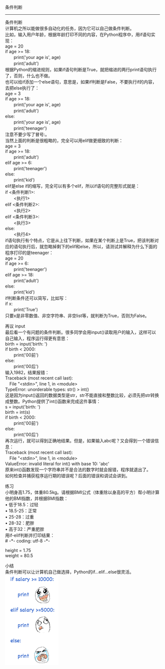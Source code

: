条件判断  
________________________________________  
条件判断  
计算机之所以能做很多自动化的任务，因为它可以自己做条件判断。  
比如，输入用户年龄，根据年龄打印不同的内容，在Python程序中，用if语句实现：  
age = 20  
if age >= 18:  
　　print('your age is', age)  
　　print('adult')  
根据Python的缩进规则，如果if语句判断是True，就把缩进的两行print语句执行了，否则，什么也不做。  
也可以给if添加一个else语句，意思是，如果if判断是False，不要执行if的内容，去把else执行了：  
age = 3  
if age >= 18:  
　　print('your age is', age)  
　　print('adult')  
else:  
　　print('your age is', age)  
　　print('teenager')  
注意不要少写了冒号:。  
当然上面的判断是很粗略的，完全可以用elif做更细致的判断：  
age = 3  
if age >= 18:  
　　print('adult')  
elif age >= 6:  
　　print('teenager')  
else:  
　　print('kid')  
elif是else if的缩写，完全可以有多个elif，所以if语句的完整形式就是：  
if <条件判断1>:  
　　<执行1>  
elif <条件判断2>:  
　　<执行2>  
elif <条件判断3>:  
　　<执行3>  
else:  
　　<执行4>  
if语句执行有个特点，它是从上往下判断，如果在某个判断上是True，把该判断对应的语句执行后，就忽略掉剩下的elif和else，所以，请测试并解释为什么下面的程序打印的是teenager：  
age = 20  
if age >= 6:  
　　print('teenager')  
elif age >= 18:  
　　print('adult')  
else:  
　　print('kid')  
if判断条件还可以简写，比如写：  
if x:  
　　print('True')  
只要x是非零数值、非空字符串、非空list等，就判断为True，否则为False。  

再议 input  
最后看一个有问题的条件判断。很多同学会用input()读取用户的输入，这样可以自己输入，程序运行得更有意思：  
birth = input('birth: ')  
if birth < 2000:  
　　print('00前')  
else:  
　　print('00后')  
输入1982，结果报错：  
Traceback (most recent call last):  
　File "\<stdin\>", line 1, in \<module\>  
TypeError: unorderable types: str() > int()  
这是因为input()返回的数据类型是str，str不能直接和整数比较，必须先把str转换成整数。Python提供了int()函数来完成这件事情：  
s = input('birth: ')  
birth = int(s)  
if birth < 2000:  
　　print('00前')  
else:  
　　print('00后')  
再次运行，就可以得到正确地结果。但是，如果输入abc呢？又会得到一个错误信息：  
Traceback (most recent call last):  
　File "\<stdin\>", line 1, in \<module\>  
ValueError: invalid literal for int() with base 10: 'abc'  
原来int()函数发现一个字符串并不是合法的数字时就会报错，程序就退出了。  
如何检查并捕获程序运行期的错误呢？后面的错误和调试会讲到。  

练习  
小明身高1.75，体重80.5kg。请根据BMI公式（体重除以身高的平方）帮小明计算他的BMI指数，并根据BMI指数：  
•	低于18.5：过轻  
•	18.5-25：正常  
•	25-28：过重  
•	28-32：肥胖  
•	高于32：严重肥胖  
用if-elif判断并打印结果：  
\# -\*- coding: utf-8 -*-  

height = 1.75  
weight = 80.5  

小结  
条件判断可以让计算机自己做选择，Python的if...elif...else很灵活。  
![](photo/2-4p0.png)  